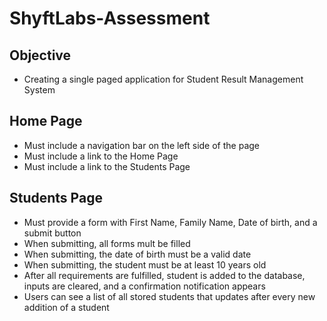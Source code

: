 # ShyftLabs-Assessment

## Objective

- Creating a single paged application for Student Result Management System

## Home Page

- Must include a navigation bar on the left side of the page
- Must include a link to the Home Page
- Must include a link to the Students Page

## Students Page

- Must provide a form with First Name, Family Name, Date of birth, and a submit button
- When submitting, all forms mult be filled
- When submitting, the date of birth must be a valid date
- When submitting, the student must be at least 10 years old
- After all requirements are fulfilled, student is added to the database, inputs are cleared, and a confirmation notification appears
- Users can see a list of all stored students that updates after every new addition of a student